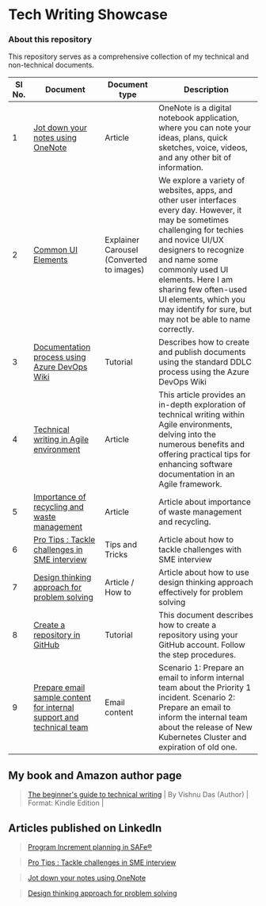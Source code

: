 # Tech Writing Showcase
### About this repository
This repository serves as a comprehensive collection of my technical and non-technical documents. 


| Sl No.  |  Document | Document type  |  Description |
|---|---|---|---|
| 1  |  [Jot down your notes using OneNote](https://github.com/vishnudasTW/Jot-down-your-notes-using-OneNote/wiki/Jot-down-your-notes-using-OneNote) |  Article | OneNote is a digital notebook application, where you can note your ideas, plans, quick sketches, voice, videos, and any other bit of information.|
|  2 | [Common UI Elements](https://github.com/vishnudasTW/Commonly-used-UI-elements/wiki/Common-UI-Elements)  | Explainer Carousel (Converted to images)  | We explore a variety of websites, apps, and other user interfaces every day. However, it may be sometimes challenging for techies and novice UI/UX designers to recognize and name some commonly used UI elements. Here I am sharing few often-used UI elements, which you may identify for sure, but may not be able to name correctly. |
| 3  | [Documentation process using Azure DevOps Wiki](https://github.com/vishnudasTW/Azure_DevOps_Wiki_Documentation_Guideline-/wiki)  | Tutorial  | Describes how to create and publish documents using the standard DDLC process using the Azure DevOps Wiki |
| 4  | [Technical writing in Agile environment](https://github.com/vishnudasTW/Technical-writing-in-Agile-environment-/wiki)  | Article  | This article provides an in-depth exploration of technical writing within Agile environments, delving into the numerous benefits and offering practical tips for enhancing software documentation in an Agile framework.|
| 5| [Importance of recycling and waste management](https://github.com/vishnudasTW/Free_writing_sample-/wiki/Importance-of-recycling-and-waste-management)|Article| Article about importance of waste management and recycling.| 
| 6| [Pro Tips : Tackle challenges in SME interview](https://github.com/vishnudasTW/SME-interview/wiki/Pro-Tips-:-Tackle-challenges-in-SME-interview)| Tips and Tricks | Article about how to tackle challenges with SME interview |
|7| [Design thinking approach for problem solving](https://github.com/vishnudasTW/Design-thinking-approach/wiki/Design-thinking-approach-for-problem-solving)| Article / How to | Article about how to use design thinking approach effectively for problem solving|
|8| [Create a repository in GitHub](https://github.com/vishnudasTW/Create-a-repository-in-GitHub-/wiki/Create-a-repository-in-GitHub) | Tutorial | This document describes how to create a repository using your GitHub account. Follow the step procedures.|
|9|[Prepare email sample content for internal support and technical team](https://github.com/vishnudasTW/Email-content-for-internal-team/wiki/Prepare-email-sample-content-for-internal-support-and-technical-team) | Email content | Scenario 1: Prepare an email to inform internal team about the Priority 1 incident. Scenario 2: Prepare an email to inform the internal team about the release of New Kubernetes Cluster and expiration of old one.|

## My book and Amazon author page
>[The beginner's guide to technical writing](https://www.amazon.in/gp/product/B0B7GPWHY1/ref=dbs_a_def_rwt_bibl_vppi_i0) | By Vishnu Das (Author) | Format: Kindle Edition |




## Articles published on LinkedIn

>[Program Increment planning in SAFe®](https://www.linkedin.com/pulse/pi-planning-safe-vishnu-das-m-tech/?trackingId=79XCh5MXTPqtDiiPr83QRg%3D%3D)

>[Pro Tips : Tackle challenges in SME interview](https://www.linkedin.com/pulse/pro-tips-tackle-challenges-sme-interview-vishnu-das/?trackingId=79XCh5MXTPqtDiiPr83QRg%3D%3D)

>[Jot down your notes using OneNote](https://www.linkedin.com/pulse/jot-down-your-notes-using-onenote-vishnu-das-1e/?trackingId=79XCh5MXTPqtDiiPr83QRg%3D%3D)

>[Design thinking approach for problem solving](https://www.linkedin.com/pulse/design-thinking-approach-problem-solving-vishnu-das/?trackingId=79XCh5MXTPqtDiiPr83QRg%3D%3D)
